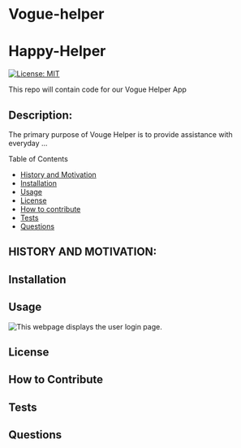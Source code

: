 # Vogue-helper
# Happy-Helper
[![License: MIT](https://img.shields.io/badge/License-MIT-yellow.svg)](https://opensource.org/licenses/MIT)

This repo will contain code for our Vogue Helper App

## Description:
The primary purpose of Vouge Helper is to provide assistance with everyday ...

Table of Contents

- [History and Motivation](#history-and-motivation)
- [Installation](#installation)
- [Usage](#usage)
- [License](#license)
- [How to contribute](#how-to-contribute)
- [Tests](#tests)
- [Questions](#questions)


## HISTORY AND MOTIVATION:

## Installation



## Usage

![This webpage displays the user login page.](./)


## License


## How to Contribute

## Tests

## Questions

